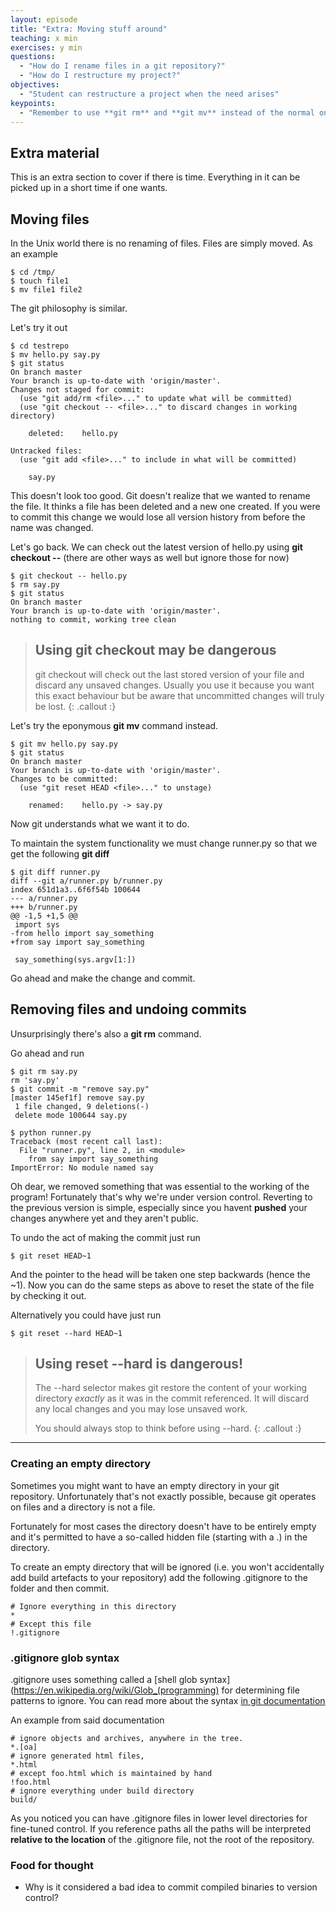 ```yaml
---
layout: episode
title: "Extra: Moving stuff around"
teaching: x min
exercises: y min
questions:
  - "How do I rename files in a git repository?"
  - "How do I restructure my project?"
objectives:
  - "Student can restructure a project when the need arises"
keypoints:
  - "Remember to use **git rm** and **git mv** instead of the normal ones."
---
```


## Extra material

This is an extra section to cover if there is time. Everything in it can be
picked up in a short time if one wants.

## Moving files

In the Unix world there is no renaming of files. Files are simply moved. As an
example

```
$ cd /tmp/
$ touch file1
$ mv file1 file2
```

The git philosophy is similar.

Let's try it out

```
$ cd testrepo
$ mv hello.py say.py
$ git status
On branch master
Your branch is up-to-date with 'origin/master'.
Changes not staged for commit:
  (use "git add/rm <file>..." to update what will be committed)
  (use "git checkout -- <file>..." to discard changes in working directory)

	deleted:    hello.py

Untracked files:
  (use "git add <file>..." to include in what will be committed)

	say.py

```

This doesn't look too good. Git doesn't realize that we wanted to rename the
file. It thinks a file has been deleted and a new one created. If you were to
commit this change we would lose all version history from before the name was
changed.

Let's go back. We can check out the latest version of hello.py using **git
checkout --** (there are other ways as well but ignore those for now)

```
$ git checkout -- hello.py
$ rm say.py
$ git status
On branch master
Your branch is up-to-date with 'origin/master'.
nothing to commit, working tree clean
```

> ## Using git checkout may be dangerous
>
> git checkout will check out the last stored version of your file and discard
> any unsaved changes. Usually you use it because you want this exact
> behaviour but be aware that uncommitted changes will truly be lost.
{: .callout :}



Let's try the eponymous **git mv** command instead.

```
$ git mv hello.py say.py
$ git status
On branch master
Your branch is up-to-date with 'origin/master'.
Changes to be committed:
  (use "git reset HEAD <file>..." to unstage)

	renamed:    hello.py -> say.py
```

Now git understands what we want it to do.

To maintain the system functionality we must change runner.py so that we get the following **git diff**

```
$ git diff runner.py
diff --git a/runner.py b/runner.py
index 651d1a3..6f6f54b 100644
--- a/runner.py
+++ b/runner.py
@@ -1,5 +1,5 @@
 import sys
-from hello import say_something
+from say import say_something
 
 say_something(sys.argv[1:])
```

Go ahead and make the change and commit.

## Removing files and undoing commits

Unsurprisingly there's also a **git rm** command.

Go ahead and run

```
$ git rm say.py 
rm 'say.py'
$ git commit -m "remove say.py"
[master 145ef1f] remove say.py
 1 file changed, 9 deletions(-)
 delete mode 100644 say.py

$ python runner.py
Traceback (most recent call last):
  File "runner.py", line 2, in <module>
    from say import say_something
ImportError: No module named say
```

Oh dear, we removed something that was essential to the working of the program! Fortunately that's why we're under version control. Reverting to the previous version is simple, especially since you havent **pushed** your changes anywhere yet and they aren't public.

To undo the act of making the commit just run

```
$ git reset HEAD~1
```

And the pointer to the head will be taken one step backwards (hence the ~1).
Now you can do the same steps as above to reset the state of the file by checking it out.

Alternatively you could have just run

```
$ git reset --hard HEAD~1
```

> ## Using reset --hard is dangerous!
> The --hard selector makes git restore the content of your working directory
> *exactly* as it was in the commit referenced. It will discard any local
> changes and you may lose unsaved work.
>
> You should always stop to think before using --hard.
{: .callout :}


---

### Creating an empty directory

Sometimes you might want to have an empty directory in your git repository.
Unfortunately that's not exactly possible, because git operates on files and a
directory is not a file.

Fortunately for most cases the directory doesn't have to be entirely empty and
it's permitted to have a so-called hidden file (starting with a .) in the
directory.

To create an empty directory that will be ignored (i.e. you won't accidentally
add build artefacts to your repository) add the following .gitignore to the
folder and then commit.

```
# Ignore everything in this directory
*
# Except this file
!.gitignore
```

### .gitignore glob syntax

.gitignore uses something called a
[shell glob syntax](https://en.wikipedia.org/wiki/Glob_(programming) for
determining file patterns to ignore. You can read more about the syntax
[in git documentation](https://git-scm.com/docs/gitignore)

An example from said documentation

```
# ignore objects and archives, anywhere in the tree.
*.[oa]
# ignore generated html files,
*.html
# except foo.html which is maintained by hand
!foo.html
# ignore everything under build directory
build/
```

As you noticed you can have .gitignore files in lower level directories for
fine-tuned control. If you reference paths all the paths will be interpreted
**relative to the location** of the .gitignore file, not the root of the
repository.

### Food for thought

* Why is it considered a bad idea to commit compiled binaries to version control?
